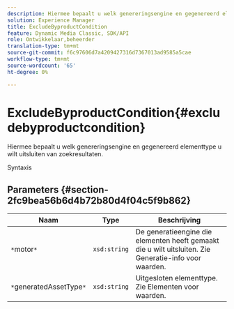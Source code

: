 ```yaml
---
description: Hiermee bepaalt u welk genereringsengine en gegenereerd elementtype u wilt uitsluiten van zoekresultaten.
solution: Experience Manager
title: ExcludeByproductCondition
feature: Dynamic Media Classic, SDK/API
role: Ontwikkelaar,beheerder
translation-type: tm+mt
source-git-commit: f6c97606d7a4209427316d7367013ad9585a5cae
workflow-type: tm+mt
source-wordcount: '65'
ht-degree: 0%

---
```



# ExcludeByproductCondition{#excludebyproductcondition}

Hiermee bepaalt u welk genereringsengine en gegenereerd elementtype u wilt uitsluiten van zoekresultaten.

Syntaxis

## Parameters {#section-2fc9bea56b6d4b72b80d4f04c5f9b862}

| Naam | Type | Beschrijving |
|---|---|---|
| `*`motor`*` | `xsd:string` | De generatieengine die elementen heeft gemaakt die u wilt uitsluiten. Zie Generatie-info voor waarden. |
| `*`generatedAssetType`*` | `xsd:string` | Uitgesloten elementtype. Zie Elementen voor waarden. |

